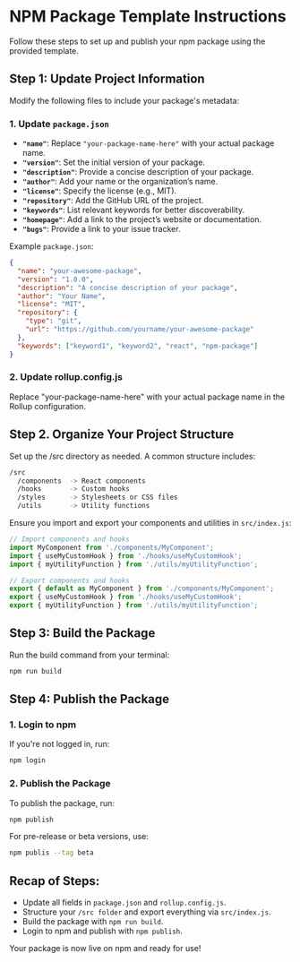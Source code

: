 # NPM Package Template Instructions

Follow these steps to set up and publish your npm package using the provided template.

## Step 1: Update Project Information

Modify the following files to include your package's metadata:

### 1. Update `package.json`

- **`"name"`**: Replace `"your-package-name-here"` with your actual package name.
- **`"version"`**: Set the initial version of your package.
- **`"description"`**: Provide a concise description of your package.
- **`"author"`**: Add your name or the organization’s name.
- **`"license"`**: Specify the license (e.g., MIT).
- **`"repository"`**: Add the GitHub URL of the project.
- **`"keywords"`**: List relevant keywords for better discoverability.
- **`"homepage"`**: Add a link to the project’s website or documentation.
- **`"bugs"`**: Provide a link to your issue tracker.

Example `package.json`:

```json
{
  "name": "your-awesome-package",
  "version": "1.0.0",
  "description": "A concise description of your package",
  "author": "Your Name",
  "license": "MIT",
  "repository": {
    "type": "git",
    "url": "https://github.com/yourname/your-awesome-package"
  },
  "keywords": ["keyword1", "keyword2", "react", "npm-package"]
}
```
### 2. Update rollup.config.js
Replace "your-package-name-here" with your actual package name in the Rollup configuration.

## Step 2. Organize Your Project Structure
Set up the /src directory as needed. A common structure includes:

```bash
/src
  /components  -> React components
  /hooks       -> Custom hooks
  /styles      -> Stylesheets or CSS files
  /utils       -> Utility functions
```

Ensure you import and export your components and utilities in `src/index.js`:

```js
// Import components and hooks
import MyComponent from './components/MyComponent';
import { useMyCustomHook } from './hooks/useMyCustomHook';
import { myUtilityFunction } from './utils/myUtilityFunction';

// Export components and hooks
export { default as MyComponent } from './components/MyComponent';
export { useMyCustomHook } from './hooks/useMyCustomHook';
export { myUtilityFunction } from './utils/myUtilityFunction';
```

## Step 3: Build the Package
Run the build command from your terminal:

```bash
npm run build
```

## Step 4: Publish the Package

### 1. Login to npm
If you're not logged in, run:

```bash
npm login
```

### 2. Publish the Package
To publish the package, run:

```bash
npm publish
```

For pre-release or beta versions, use:

```bash
npm publis --tag beta
```

## Recap of Steps:

- Update all fields in `package.json` and `rollup.config.js`.
- Structure your `/src folder` and export everything via `src/index.js`.
- Build the package with `npm run build`.
- Login to npm and publish with `npm publish`.

Your package is now live on npm and ready for use!
